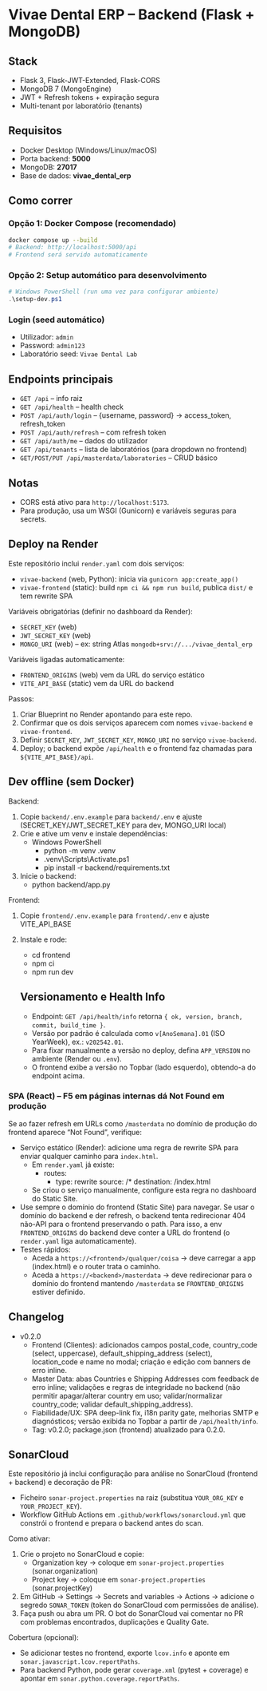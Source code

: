 # Vivae Dental ERP – Backend (Flask + MongoDB)

## Stack
- Flask 3, Flask-JWT-Extended, Flask-CORS
- MongoDB 7 (MongoEngine)
- JWT + Refresh tokens + expiração segura
- Multi-tenant por laboratório (tenants)

## Requisitos
- Docker Desktop (Windows/Linux/macOS)
- Porta backend: **5000**
- MongoDB: **27017**
- Base de dados: **vivae_dental_erp**

## Como correr

### Opção 1: Docker Compose (recomendado)
```bash
docker compose up --build
# Backend: http://localhost:5000/api
# Frontend será servido automaticamente
```

### Opção 2: Setup automático para desenvolvimento
```powershell
# Windows PowerShell (run uma vez para configurar ambiente)
.\setup-dev.ps1
```

### Login (seed automático)
- Utilizador: `admin`
- Password: `admin123`
- Laboratório seed: `Vivae Dental Lab`

## Endpoints principais
- `GET /api` – info raiz
- `GET /api/health` – health check
- `POST /api/auth/login` – {username, password} → access_token, refresh_token
- `POST /api/auth/refresh` – com refresh token
- `GET /api/auth/me` – dados do utilizador
- `GET /api/tenants` – lista de laboratórios (para dropdown no frontend)
- `GET/POST/PUT /api/masterdata/laboratories` – CRUD básico

## Notas
- CORS está ativo para `http://localhost:5173`.
- Para produção, usa um WSGI (Gunicorn) e variáveis seguras para secrets.

## Deploy na Render

Este repositório inclui `render.yaml` com dois serviços:
- `vivae-backend` (web, Python): inicia via `gunicorn app:create_app()`
- `vivae-frontend` (static): build `npm ci && npm run build`, publica `dist/` e tem rewrite SPA

Variáveis obrigatórias (definir no dashboard da Render):
- `SECRET_KEY` (web)
- `JWT_SECRET_KEY` (web)
- `MONGO_URI` (web) – ex: string Atlas `mongodb+srv://.../vivae_dental_erp`

Variáveis ligadas automaticamente:
- `FRONTEND_ORIGINS` (web) vem da URL do serviço estático
- `VITE_API_BASE` (static) vem da URL do backend

Passos:
1. Criar Blueprint no Render apontando para este repo.
2. Confirmar que os dois serviços aparecem com nomes `vivae-backend` e `vivae-frontend`.
3. Definir `SECRET_KEY`, `JWT_SECRET_KEY`, `MONGO_URI` no serviço `vivae-backend`.
4. Deploy; o backend expõe `/api/health` e o frontend faz chamadas para `${VITE_API_BASE}/api`.

## Dev offline (sem Docker)

Backend:
1. Copie `backend/.env.example` para `backend/.env` e ajuste (SECRET_KEY/JWT_SECRET_KEY para dev, MONGO_URI local)
2. Crie e ative um venv e instale dependências:
	- Windows PowerShell
	  - python -m venv .venv
	  - .venv\\Scripts\\Activate.ps1
	  - pip install -r backend/requirements.txt
3. Inicie o backend:
	- python backend/app.py

Frontend:
1. Copie `frontend/.env.example` para `frontend/.env` e ajuste VITE_API_BASE
2. Instale e rode:
	- cd frontend
	- npm ci
	- npm run dev

	## Versionamento e Health Info

	- Endpoint: `GET /api/health/info` retorna `{ ok, version, branch, commit, build_time }`.
	- Versão por padrão é calculada como `v[AnoSemana].01` (ISO YearWeek), ex.: `v202542.01`.
	- Para fixar manualmente a versão no deploy, defina `APP_VERSION` no ambiente (Render ou `.env`).
	- O frontend exibe a versão no Topbar (lado esquerdo), obtendo-a do endpoint acima.

### SPA (React) – F5 em páginas internas dá Not Found em produção

Se ao fazer refresh em URLs como `/masterdata` no domínio de produção do frontend aparece “Not Found”, verifique:

- Serviço estático (Render): adicione uma regra de rewrite SPA para enviar qualquer caminho para `index.html`.
	- Em `render.yaml` já existe:
		- routes:
			- type: rewrite
				source: /*
				destination: /index.html
	- Se criou o serviço manualmente, configure esta regra no dashboard do Static Site.
- Use sempre o domínio do frontend (Static Site) para navegar. Se usar o domínio do backend e der refresh, o backend tenta redirecionar 404 não-API para o frontend preservando o path. Para isso, a env `FRONTEND_ORIGINS` do backend deve conter a URL do frontend (o `render.yaml` liga automaticamente).
- Testes rápidos:
	- Aceda a `https://<frontend>/qualquer/coisa` → deve carregar a app (index.html) e o router trata o caminho.
	- Aceda a `https://<backend>/masterdata` → deve redirecionar para o domínio do frontend mantendo `/masterdata` se `FRONTEND_ORIGINS` estiver definido.

## Changelog

- v0.2.0
	- Frontend (Clientes): adicionados campos postal_code, country_code (select, uppercase), default_shipping_address (select), location_code e name no modal; criação e edição com banners de erro inline.
	- Master Data: abas Countries e Shipping Addresses com feedback de erro inline; validações e regras de integridade no backend (não permitir apagar/alterar country em uso; validar/normalizar country_code; validar default_shipping_address).
	- Fiabilidade/UX: SPA deep-link fix, i18n parity gate, melhorias SMTP e diagnósticos; versão exibida no Topbar a partir de `/api/health/info`.
	- Tag: v0.2.0; package.json (frontend) atualizado para 0.2.0.

## SonarCloud

Este repositório já inclui configuração para análise no SonarCloud (frontend + backend) e decoração de PR:

- Ficheiro `sonar-project.properties` na raiz (substitua `YOUR_ORG_KEY` e `YOUR_PROJECT_KEY`).
- Workflow GitHub Actions em `.github/workflows/sonarcloud.yml` que constrói o frontend e prepara o backend antes do scan.

Como ativar:
1. Crie o projeto no SonarCloud e copie:
	- Organization key → coloque em `sonar-project.properties` (sonar.organization)
	- Project key → coloque em `sonar-project.properties` (sonar.projectKey)
2. Em GitHub → Settings → Secrets and variables → Actions → adicione o segredo `SONAR_TOKEN` (token do SonarCloud com permissões de análise).
3. Faça push ou abra um PR. O bot do SonarCloud vai comentar no PR com problemas encontrados, duplicações e Quality Gate.

Cobertura (opcional):
- Se adicionar testes no frontend, exporte `lcov.info` e aponte em `sonar.javascript.lcov.reportPaths`.
- Para backend Python, pode gerar `coverage.xml` (pytest + coverage) e apontar em `sonar.python.coverage.reportPaths`.
